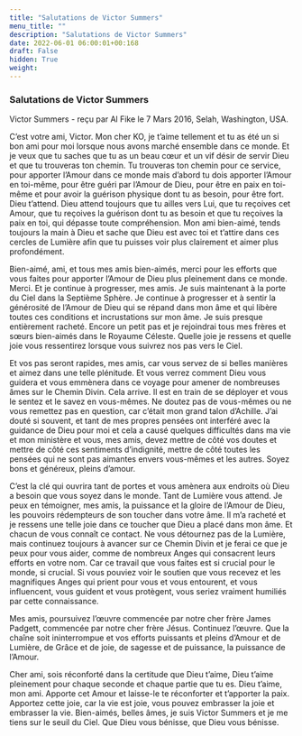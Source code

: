 ```yaml
---
title: "Salutations de Victor Summers"
menu_title: ""
description: "Salutations de Victor Summers"
date: 2022-06-01 06:00:01+00:168
draft: False
hidden: True
weight:
---
```

### Salutations de Victor Summers

Victor Summers - reçu par Al Fike le 7 Mars 2016, Selah, Washington, USA.

C’est votre ami, Victor. Mon cher KO, je t’aime tellement et tu as été un si bon ami pour moi lorsque nous avons marché ensemble dans ce monde. Et je veux que tu saches que tu as un beau cœur et un vif désir de servir Dieu et que tu trouveras ton chemin. Tu trouveras ton chemin pour ce service, pour apporter l’Amour dans ce monde mais d’abord tu dois apporter l’Amour en toi-même, pour être guéri par l’Amour de Dieu, pour être en paix en toi-même et pour avoir la guérison physique dont tu as besoin, pour être fort. Dieu t’attend. Dieu attend toujours que tu ailles vers Lui, que tu reçoives cet Amour, que tu reçoives la guérison dont tu as besoin et que tu reçoives la paix en toi, qui dépasse toute compréhension. Mon ami bien-aimé, tends toujours la main à Dieu et sache que Dieu est avec toi et t’attire dans ces cercles de Lumière afin que tu puisses voir plus clairement et aimer plus profondément.

Bien-aimé, ami, et tous mes amis bien-aimés, merci pour les efforts que vous faites pour apporter l’Amour de Dieu plus pleinement dans ce monde. Merci. Et je continue à progresser, mes amis. Je suis maintenant à la porte du Ciel dans la Septième Sphère. Je continue à progresser et à sentir la générosité de l’Amour de Dieu qui se répand dans mon âme et qui libère toutes ces conditions et incrustations sur mon âme. Je suis presque entièrement racheté. Encore un petit pas et je rejoindrai tous mes frères et sœurs bien-aimés dans le Royaume Céleste. Quelle joie je ressens et quelle joie vous ressentirez lorsque vous suivrez nos pas vers le Ciel.

Et vos pas seront rapides, mes amis, car vous servez de si belles manières et aimez dans une telle plénitude. Et vous verrez comment Dieu vous guidera et vous emmènera dans ce voyage pour amener de nombreuses âmes sur le Chemin Divin. Cela arrive. Il est en train de se déployer et vous le sentez et le savez en vous-mêmes. Ne doutez pas de vous-mêmes ou ne vous remettez pas en question, car c’était mon grand talon d’Achille. J’ai douté si souvent, et tant de mes propres pensées ont interféré avec la guidance de Dieu pour moi et cela a causé quelques difficultés dans ma vie et mon ministère et vous, mes amis, devez mettre de côté vos doutes et mettre de côté ces sentiments d’indignité, mettre de côté toutes les pensées qui ne sont pas aimantes envers vous-mêmes et les autres. Soyez bons et généreux, pleins d’amour.

C’est la clé qui ouvrira tant de portes et vous amènera aux endroits où Dieu a besoin que vous soyez dans le monde. Tant de Lumière vous attend. Je peux en témoigner, mes amis, la puissance et la gloire de l’Amour de Dieu, les pouvoirs rédempteurs de son toucher dans votre âme. Il m’a racheté et je ressens une telle joie dans ce toucher que Dieu a placé dans mon âme. Et chacun de vous connaît ce contact. Ne vous détournez pas de la Lumière, mais continuez toujours à avancer sur ce Chemin Divin et je ferai ce que je peux pour vous aider, comme de nombreux Anges qui consacrent leurs efforts en votre nom. Car ce travail que vous faites est si crucial pour le monde, si crucial. Si vous pouviez voir le soutien que vous recevez et les magnifiques Anges qui prient pour vous et vous entourent, et vous influencent, vous guident et vous protègent, vous seriez vraiment humiliés par cette connaissance.

Mes amis, poursuivez l’œuvre commencée par notre cher frère James Padgett, commencée par notre cher frère Jésus. Continuez l’œuvre. Que la chaîne soit ininterrompue et vos efforts puissants et pleins d’Amour et de Lumière, de Grâce et de joie, de sagesse et de puissance, la puissance de l’Amour.

Cher ami, sois réconforté dans la certitude que Dieu t’aime, Dieu t’aime pleinement pour chaque seconde et chaque partie que tu es. Dieu t’aime, mon ami. Apporte cet Amour et laisse-le te réconforter et t’apporter la paix. Apportez cette joie, car la vie est joie, vous pouvez embrasser la joie et embrasser la vie. Bien-aimés, belles âmes, je suis Victor Summers et je me tiens sur le seuil du Ciel. Que Dieu vous bénisse, que Dieu vous bénisse.
